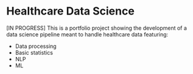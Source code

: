 # Healthcare Data Science
[IN PROGRESS] This is a portfolio project showing the development of a data science pipeline meant to handle healthcare data featuring:
- Data processing
- Basic statistics
- NLP
- ML
